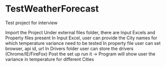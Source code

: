 # TestWeatherForecast
Test project for interview

Import the Project
Under external files folder, there are Input Excels and Property files present
In Input Excel, user can provide the City names for which temperature variance need to be tested
In property file user can set browser, api id, url
In Drivers folder user can store the drivers (Chrome/IE/FireFox)
Post the set up run it -> Program will show user the variance in temperature for different Cities

